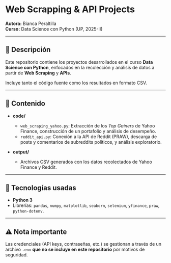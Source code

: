 # Web Scrapping & API Projects

**Autora:** Bianca Peraltilla  
**Curso:** Data Science con Python (UP, 2025-II)  

---

## 📌 Descripción
Este repositorio contiene los proyectos desarrollados en el curso **Data Science con Python**, enfocados en la recolección y análisis de datos a partir de **Web Scraping** y **APIs**.  

Incluye tanto el código fuente como los resultados en formato CSV.

---

## 📂 Contenido
- **code/**
  - `web_scraping_yahoo.py`: Extracción de los *Top Gainers* de Yahoo Finance, construcción de un portafolio y análisis de desempeño.
  - `reddit_api.py`: Conexión a la API de Reddit (PRAW), descarga de posts y comentarios de subreddits políticos, y análisis exploratorio.

- **output/**
  - Archivos CSV generados con los datos recolectados de Yahoo Finance y Reddit.

---

## 🚀 Tecnologías usadas
- **Python 3**
- Librerías: `pandas`, `numpy`, `matplotlib`, `seaborn`, `selenium`, `yfinance`, `praw`, `python-dotenv`.

---

## ⚠️ Nota importante
Las credenciales (API keys, contraseñas, etc.) se gestionan a través de un archivo `.env` **que no se incluye en este repositorio** por motivos de seguridad.
